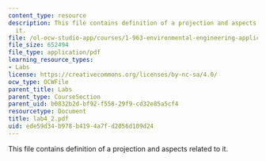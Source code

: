 ```yaml
---
content_type: resource
description: This file contains definition of a projection and aspects related to
  it.
file: /ol-ocw-studio-app/courses/1-963-environmental-engineering-applications-of-geographic-information-systems-fall-2004/ede59d34b978b4194a7fd2056d109d24_lab4_2.pdf
file_size: 652494
file_type: application/pdf
learning_resource_types:
- Labs
license: https://creativecommons.org/licenses/by-nc-sa/4.0/
ocw_type: OCWFile
parent_title: Labs
parent_type: CourseSection
parent_uid: b0832b2d-bf92-f558-29f9-cd32e85a5cf4
resourcetype: Document
title: lab4_2.pdf
uid: ede59d34-b978-b419-4a7f-d2056d109d24
---
```

This file contains definition of a projection and aspects related to it.